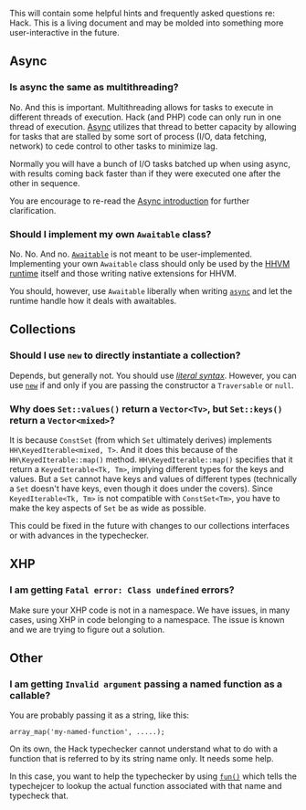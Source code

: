 This will contain some helpful hints and frequently asked questions re: Hack. This is a living document and may be molded into something more user-interactive in the future.

## Async

### Is async the same as multithreading?

No. And this is important. Multithreading allows for tasks to execute in different threads of execution. Hack (and PHP) code can only run in one thread of execution. [Async](../async/introduction.md) utilizes that thread to better capacity by allowing for tasks that are stalled by some sort of process (I/O, data fetching, network) to cede control to other tasks to minimize lag. 

Normally you will have a bunch of I/O tasks batched up when using async, with results coming back faster than if they were executed one after the other in sequence. 

You are encourage to re-read the [Async introduction](/hack/async/introduction) for further clarification.

### Should I implement my own `Awaitable` class?

No. No. And no. [`Awaitable`](../async/awaitables.md) is not meant to be user-implemented. Implementing your own `Awaitable` class should only be used by the [HHVM runtime](/hhvm/) itself and those writing native extensions for HHVM.

You should, however, use `Awaitable` liberally when writing [`async`](../async/introduction.md) and let the runtime handle how it deals with awaitables.

## Collections
 
### Should I use `new` to directly instantiate a collection?

Depends, but generally not. You should use [*literal syntax*](../collections/constructing.md#literal-syntax). However, you can use [`new`](../collections/constructing.md#using-new) if and only if you are passing the constructor a `Traversable` or `null`.

### Why does `Set::values()` return a `Vector<Tv>`, but `Set::keys()` return a `Vector<mixed>`?

It is because `ConstSet` (from which `Set` ultimately derives) implements `HH\KeyedIterable<mixed, T>`. And it does this because of the `HH\KeyedIterable::map()` method. `HH\KeyedIterable::map()` specifies that it return a `KeyedIterable<Tk, Tm>`, implying different types for the keys and values. But a `Set` cannot have keys and values of different types (technically a `Set` doesn't have keys, even though it does under the covers). Since `KeyedIterable<Tk, Tm>` is not compatible with `ConstSet<Tm>`, you have to make the key aspects of `Set` be as wide as possible. 

This could be fixed in the future with changes to our collections interfaces or with advances in the typechecker.

## XHP

### I am getting `Fatal error: Class undefined` errors?

Make sure your XHP code is not in a namespace. We have issues, in many cases, using XHP in code belonging to a namespace. The issue is known and we are trying to figure out a solution.

## Other

### I am getting `Invalid argument` passing a named function as a callable?

You are probably passing it as a string, like this:

```
array_map('my-named-function', .....);
```

On its own, the Hack typechecker cannot understand what to do with a function that is referred to by its string name only. It needs some help.

In this case, you want to help the typechecker by using [`fun()`](/hack/callables/special-functions#fun) which tells the typechejcer to lookup the actual function associated with that name and typecheck that. 
